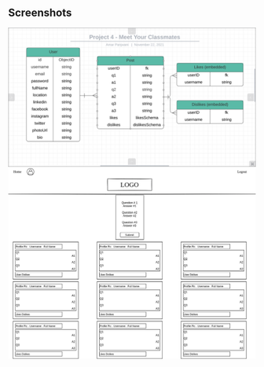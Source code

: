 ## Screenshots
<!-- Make screenshots all different sizes -->
![Screenshot of home page](https://github.com/amarpan/meet-your-classmates/raw/main/public/Screenshots/ERD.MYC.png)   
![Screenshot of Profile](https://github.com/amarpan/meet-your-classmates/raw/main/public/Screenshots/Homepage.Wireframe.MYC.png)